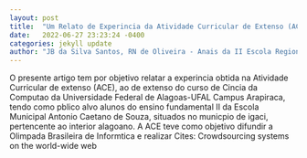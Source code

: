 ```yaml
---
layout: post
title:  "Um Relato de Experincia da Atividade Curricular de Extenso (ACE) com Jovens de uma Escola Pblica no Interior de Alagoas"
date:   2022-06-27 23:23:24 -0400
categories: jekyll update
author: "JB da Silva Santos, RN de Oliveira - Anais da II Escola Regional de Computao do , 2022"
---
```

O presente artigo tem por objetivo relatar a experincia obtida na Atividade Curricular de extenso (ACE), ao de extenso do curso de Cincia da Computao da Universidade Federal de Alagoas-UFAL Campus Arapiraca, tendo como pblico alvo alunos do ensino fundamental II da Escola Municipal Antonio Caetano de Souza, situados no municpio de igaci, pertencente ao interior alagoano. A ACE teve como objetivo difundir a Olimpada Brasileira de Informtica e realizar 
Cites: Crowdsourcing systems on the world-wide web